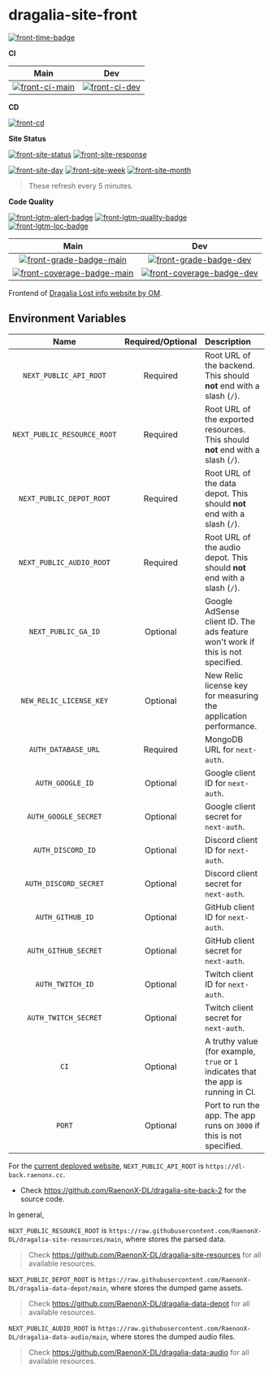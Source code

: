 # dragalia-site-front

[![front-time-badge]][front-time-link]

**CI**

|                  Main                  |                 Dev                  |
|:--------------------------------------:|:------------------------------------:|
| [![front-ci-main]][front-ci-main-link] | [![front-ci-dev]][front-ci-dev-link] |

**CD**

[![front-cd]][front-cd-link]

**Site Status**

[![front-site-status]][front-site]
[![front-site-response]][front-site]

[![front-site-day]][front-site]
[![front-site-week]][front-site]
[![front-site-month]][front-site]

> These refresh every 5 minutes.

**Code Quality**

[![front-lgtm-alert-badge]][front-lgtm-alert-link]
[![front-lgtm-quality-badge]][front-lgtm-quality-link]
[![front-lgtm-loc-badge]][front-lgtm-alert-link]

|                        Main                        |                       Dev                        |
|:--------------------------------------------------:|:------------------------------------------------:|
|  [![front-grade-badge-main]][front-cq-link-main]   |  [![front-grade-badge-dev]][front-cq-link-dev]   |
| [![front-coverage-badge-main]][front-cq-link-main] | [![front-coverage-badge-dev]][front-cq-link-dev] |

Frontend of [Dragalia Lost info website by OM][front-site].

## Environment Variables

|            Name             | Required/Optional | Description                                                                         |
|:---------------------------:|:-----------------:|:------------------------------------------------------------------------------------|
|   `NEXT_PUBLIC_API_ROOT`    |     Required      | Root URL of the backend. This should **not** end with a slash (`/`).                |
| `NEXT_PUBLIC_RESOURCE_ROOT` |     Required      | Root URL of the exported resources. This should **not** end with a slash (`/`).     |
|  `NEXT_PUBLIC_DEPOT_ROOT`   |     Required      | Root URL of the data depot. This should **not** end with a slash (`/`).             |
|  `NEXT_PUBLIC_AUDIO_ROOT`   |     Required      | Root URL of the audio depot. This should **not** end with a slash (`/`).            |
|     `NEXT_PUBLIC_GA_ID`     |     Optional      | Google AdSense client ID. The ads feature won't work if this is not specified.      |
|   `NEW_RELIC_LICENSE_KEY`   |     Optional      | New Relic license key for measuring the application performance.                    |
|     `AUTH_DATABASE_URL`     |     Required      | MongoDB URL for `next-auth`.                                                        |
|      `AUTH_GOOGLE_ID`       |     Optional      | Google client ID for `next-auth`.                                                   |
|    `AUTH_GOOGLE_SECRET`     |     Optional      | Google client secret for `next-auth`.                                               |
|      `AUTH_DISCORD_ID`      |     Optional      | Discord client ID for `next-auth`.                                                  |
|    `AUTH_DISCORD_SECRET`    |     Optional      | Discord client secret for `next-auth`.                                              |
|      `AUTH_GITHUB_ID`       |     Optional      | GitHub client ID for `next-auth`.                                                   |
|    `AUTH_GITHUB_SECRET`     |     Optional      | GitHub client secret for `next-auth`.                                               |
|      `AUTH_TWITCH_ID`       |     Optional      | Twitch client ID for `next-auth`.                                                   |
|    `AUTH_TWITCH_SECRET`     |     Optional      | Twitch client secret for `next-auth`.                                               |
|            `CI`             |     Optional      | A truthy value (for example, `true` or `1` indicates that the app is running in CI. | 
|           `PORT`            |     Optional      | Port to run the app. The app runs on `3000` if this is not specified.               |

For the [current deployed website][front-site], `NEXT_PUBLIC_API_ROOT` is `https://dl-back.raenonx.cc`.

-   Check https://github.com/RaenonX-DL/dragalia-site-back-2 for the source code.

In general,

`NEXT_PUBLIC_RESOURCE_ROOT` is `https://raw.githubusercontent.com/RaenonX-DL/dragalia-site-resources/main`,
where stores the parsed data.

> Check https://github.com/RaenonX-DL/dragalia-site-resources for all available resources.

`NEXT_PUBLIC_DEPOT_ROOT` is `https://raw.githubusercontent.com/RaenonX-DL/dragalia-data-depot/main`,
where stores the dumped game assets.

> Check https://github.com/RaenonX-DL/dragalia-data-depot for all available resources.

`NEXT_PUBLIC_AUDIO_ROOT` is `https://raw.githubusercontent.com/RaenonX-DL/dragalia-data-audio/main`,
where stores the dumped audio files.

> Check https://github.com/RaenonX-DL/dragalia-data-audio for all available resources.

[front-repo]: https://github.com/RaenonX-DL/dragalia-site-front
[front-site]: https://dl.raenonx.cc
[front-ci-main]: https://dev.azure.com/RaenonX-DL/DL-Site/_apis/build/status/dragalia-site-front%20(Build)?branchName=main
[front-ci-main-link]: https://dev.azure.com/RaenonX-DL/DL-Site/_build/latest?definitionId=1&branchName=main
[front-ci-dev]: https://dev.azure.com/RaenonX-DL/DL-Site/_apis/build/status/dragalia-site-front%20(Build)?branchName=dev
[front-ci-dev-link]: https://dev.azure.com/RaenonX-DL/DL-Site/_build/latest?definitionId=1&branchName=dev
[front-cd]: https://vsrm.dev.azure.com/RaenonX-DL/_apis/public/Release/badge/0159375c-7a21-49a8-88d5-9af78c5f2150/2/2
[front-cd-link]: https://dev.azure.com/RaenonX-DL/DL-Site/_release?definitionId=2
[front-time-badge]: https://wakatime.com/badge/github/RaenonX-DL/dragalia-site-front.svg
[front-time-link]: https://wakatime.com/badge/github/RaenonX-DL/dragalia-site-front
[front-site-status]: https://badgen.net/uptime-robot/status/m787223686-f1d10f084c18dd5d5389f456?cache=300
[front-site-response]: https://badgen.net/uptime-robot/response/m787223686-f1d10f084c18dd5d5389f456?cache=300
[front-site-day]: https://badgen.net/uptime-robot/day/m787223686-f1d10f084c18dd5d5389f456?label=uptime%20in%2024%20hrs&cache=300
[front-site-week]: https://badgen.net/uptime-robot/week/m787223686-f1d10f084c18dd5d5389f456?label=uptime%20in%207%20days&cache=300
[front-site-month]: https://badgen.net/uptime-robot/month/m787223686-f1d10f084c18dd5d5389f456?label=uptime%20in%201%20month&cache=300
[front-lgtm-alert-badge]: https://badgen.net/lgtm/alerts/g/RaenonX-DL/dragalia-site-front/javascript?icon=lgtm
[front-lgtm-alert-link]: https://lgtm.com/projects/g/RaenonX-DL/dragalia-site-front/alerts/
[front-lgtm-quality-badge]: https://badgen.net/lgtm/grade/g/RaenonX-DL/dragalia-site-front/javascript?icon=lgtm
[front-lgtm-quality-link]: https://lgtm.com/projects/g/RaenonX-DL/dragalia-site-front/context:javascript
[front-lgtm-loc-badge]: https://badgen.net/lgtm/lines/g/RaenonX-DL/dragalia-site-front/javascript?icon=lgtm
[front-cq-link-main]: https://www.codacy.com/gh/RaenonX-DL/dragalia-site-front/dashboard?branch=main
[front-cq-link-dev]: https://www.codacy.com/gh/RaenonX-DL/dragalia-site-front/dashboard?branch=dev
[front-grade-badge-main]: https://app.codacy.com/project/badge/Grade/83fa9f649f2e4001b848fc978642ea68?branch=main
[front-grade-badge-dev]: https://app.codacy.com/project/badge/Grade/83fa9f649f2e4001b848fc978642ea68?branch=dev
[front-coverage-badge-main]: https://app.codacy.com/project/badge/Coverage/83fa9f649f2e4001b848fc978642ea68?branch=main
[front-coverage-badge-dev]: https://app.codacy.com/project/badge/Coverage/83fa9f649f2e4001b848fc978642ea68?branch=dev
[front-cypress-badge-main]: https://img.shields.io/endpoint?url=https://dashboard.cypress.io/badge/detailed/wgo7xq/main&logo=cypress
[front-cypress-badge-dev]: https://img.shields.io/endpoint?url=https://dashboard.cypress.io/badge/detailed/wgo7xq/dev&logo=cypress
[front-cypress-link]: https://dashboard.cypress.io/projects/wgo7xq/runs
